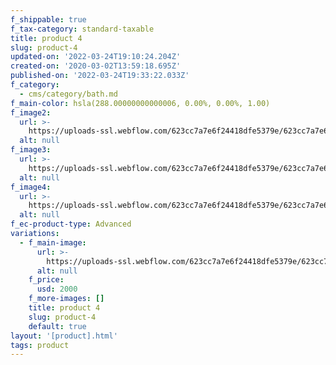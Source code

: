 ```yaml
---
f_shippable: true
f_tax-category: standard-taxable
title: product 4
slug: product-4
updated-on: '2022-03-24T19:10:24.204Z'
created-on: '2020-03-02T13:59:18.695Z'
published-on: '2022-03-24T19:33:22.033Z'
f_category:
  - cms/category/bath.md
f_main-color: hsla(288.00000000000006, 0.00%, 0.00%, 1.00)
f_image2:
  url: >-
    https://uploads-ssl.webflow.com/623cc7a7e6f24418dfe5379e/623cc7a7e6f2444631e538ce_9a.jpg
  alt: null
f_image3:
  url: >-
    https://uploads-ssl.webflow.com/623cc7a7e6f24418dfe5379e/623cc7a7e6f2446fe2e538d3_9b.jpg
  alt: null
f_image4:
  url: >-
    https://uploads-ssl.webflow.com/623cc7a7e6f24418dfe5379e/623cc7a7e6f2440a93e538d6_9c.jpg
  alt: null
f_ec-product-type: Advanced
variations:
  - f_main-image:
      url: >-
        https://uploads-ssl.webflow.com/623cc7a7e6f24418dfe5379e/623cc7a7e6f244a4a3e538f4_SHOTBY_MARRALIZA_KREIJKES-5870.jpg
      alt: null
    f_price:
      usd: 2000
    f_more-images: []
    title: product 4
    slug: product-4
    default: true
layout: '[product].html'
tags: product
---
```



